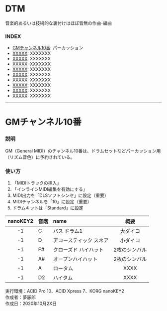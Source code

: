 # DTM
音楽的あるいは技術的な裏付けはほぼ皆無の作曲･編曲




### <b>INDEX</b>
* [GMチャンネル10番](#GMChannel10): パーカッション
* [XXXXX](#XXXXX): XXXXXXX
* [XXXXX](#XXXXX): XXXXXXX
* [XXXXX](#XXXXX): XXXXXXX
* [XXXXX](#XXXXX): XXXXXXX
* [XXXXX](#XXXXX): XXXXXXX
* [XXXXX](#XXXXX): XXXXXXX
* [XXXXX](#XXXXX): XXXXXXX
* [XXXXX](#XXXXX): XXXXXXX
* [XXXXX](#XXXXX): XXXXXXX

***

<a name="GMChannel10"></a>
# GMチャンネル10番

### 説明
GM（General MIDI）のチャンネル10番は、ドラムセットなどパーカッション用（リズム音色）に予約されている。

### 使い方
1. 「MIDIトラックの挿入」
1. 「インラインMIDI編集を有効にする」
1. MIDI出力を「DLSソフトシンセ」に設定（重要）
1. MIDIチャンネルを「10」に設定（重要）
1. ドラムキットは「Standard」に設定

|nanoKEY2|音階|name|概要|
|:--:|:--|:--|:--:|
|-1|C|バス ドラム1|大ダイコ|
|-1|D|アコースティック スネア|小ダイコ|
|-1|F#|クローズド ハイハット|2枚のシンバル|
|-1|A#|オープンハイハット|2枚のシンバル|
|-1|A|ロータム|XXXX|
|-1|D2|ハイタム|XXXX|

実行環境：ACID Pro 10、ACID Xpress 7、KORG nanoKEY2   
作成者：夢寐郎  
作成日：2020年10月2X日  